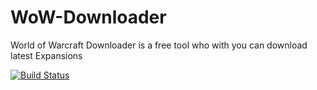 # WoW-Downloader
World of Warcraft Downloader is a free tool who with you can download latest Expansions

[![Build Status](https://travis-ci.org/SuperDevRealm/WoW-Downloader.svg?branch=master)](https://travis-ci.org/SuperDevRealm/WoW-Downloader)
